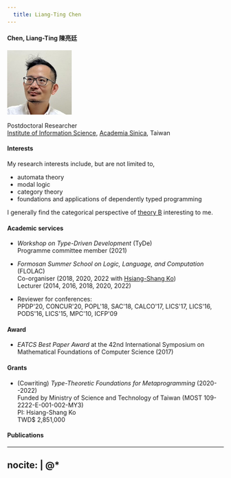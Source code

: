 ```yaml
---
  title: Liang-Ting Chen
---
```


#### __Chen, Liang-Ting 陳亮廷__

<img src="/img/profile.jpg" srcset="/img/profile-hires.jpg 2x" class="float-sm-end rounded-circle p-2">

Postdoctoral Researcher  
[Institute of Information Science](https://www.iis.sinica.edu.tw), [Academia Sinica](https://www.sinica.edu.tw/), Taiwan 

#### Interests

My research interests include, but are not limited to, 

  * automata theory
  * modal logic
  * category theory
  * foundations and applications of dependently typed programming

I generally find the categorical perspective of [theory B](https://cstheory.stackexchange.com/a/1523/51895) interesting to me.

#### Academic services

  * *Workshop on Type-Driven Development* (TyDe)\
    Programme committee member (2021)

  * *Formosan Summer School on Logic, Language, and Computation* (FLOLAC)\
    Co-organiser (2018, 2020, 2022 with [Hsiang-Shang Ko](https://josh-hs-ko.github.io))\
    Lecturer (2014, 2016, 2018, 2020, 2022)

  * Reviewer for conferences:\
    PPDP'20, CONCUR'20, POPL'18, SAC'18, CALCO'17, LICS'17, LICS'16, PODS'16, LICS'15, MPC'10, ICFP'09

#### Award

  - *EATCS Best Paper Award* at the 42nd International Symposium on Mathematical Foundations of Computer Science (2017)

#### Grants

  * (Cowriting) *Type-Theoretic Foundations for Metaprogramming* (2020--2022) \
    Funded by Ministry of Science and Technology of Taiwan (MOST 109-2222-E-001-002-MY3)\
    PI: Hsiang-Shang Ko\
    TWD$ 2,851,000
    
#### Publications

---
nocite: |
  @*
---
